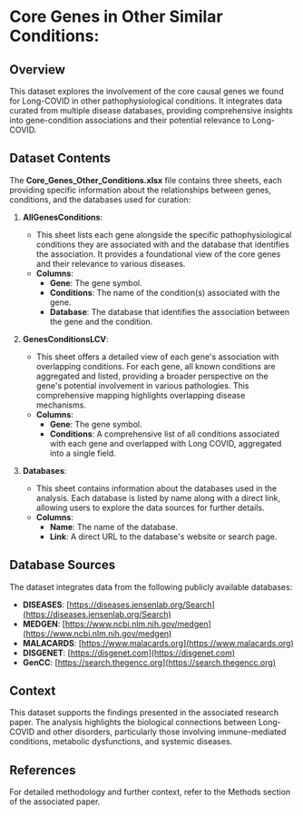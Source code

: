 # Core Genes in Other Similar Conditions:

## Overview
This dataset explores the involvement of the core causal genes we found for Long-COVID in other pathophysiological conditions. It integrates data curated from multiple disease databases, providing comprehensive insights into gene-condition associations and their potential relevance to Long-COVID.

## Dataset Contents
The **Core_Genes_Other_Conditions.xlsx** file contains three sheets, each providing specific information about the relationships between genes, conditions, and the databases used for curation:

1. **AllGenesConditions**:
   - This sheet lists each gene alongside the specific pathophysiological conditions they are associated with and the database that identifies the association. It provides a foundational view of the core genes and their relevance to various diseases.
   - **Columns**:
     - **Gene**: The gene symbol.
     - **Conditions**: The name of the condition(s) associated with the gene.
     - **Database**: The database that identifies the association between the gene and the condition.

2. **GenesConditionsLCV**:
   - This sheet offers a detailed view of each gene's association with overlapping conditions. For each gene, all known conditions are aggregated and listed, providing a broader perspective on the gene's potential involvement in various pathologies. This comprehensive mapping highlights overlapping disease mechanisms.
   - **Columns**:
     - **Gene**: The gene symbol.
     - **Conditions**: A comprehensive list of all conditions associated with each gene and overlapped with Long COVID, aggregated into a single field.

3. **Databases**:
   - This sheet contains information about the databases used in the analysis. Each database is listed by name along with a direct link, allowing users to explore the data sources for further details.
   - **Columns**:
     - **Name**: The name of the database.
     - **Link**: A direct URL to the database's website or search page.

## Database Sources
The dataset integrates data from the following publicly available databases:
- **DISEASES**: [https://diseases.jensenlab.org/Search](https://diseases.jensenlab.org/Search)
- **MEDGEN**: [https://www.ncbi.nlm.nih.gov/medgen](https://www.ncbi.nlm.nih.gov/medgen)
- **MALACARDS**: [https://www.malacards.org](https://www.malacards.org)
- **DISGENET**: [https://disgenet.com](https://disgenet.com)
- **GenCC**: [https://search.thegencc.org](https://search.thegencc.org)

## Context
This dataset supports the findings presented in the associated research paper. The analysis highlights the biological connections between Long-COVID and other disorders, particularly those involving immune-mediated conditions, metabolic dysfunctions, and systemic diseases.

## References
For detailed methodology and further context, refer to the Methods section of the associated paper.
